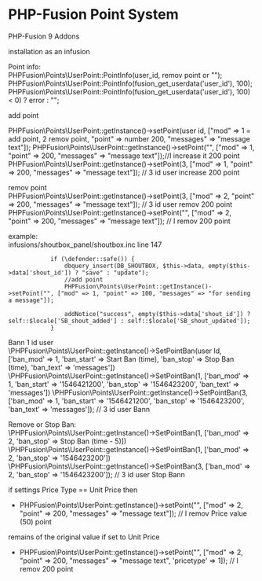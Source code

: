 # PHP-Fusion Point System
PHP-Fusion 9 Addons

installation as an infusion

Point info:<br />
 PHPFusion\Points\UserPoint::PointInfo(user_id, remov point or "");
 PHPFusion\Points\UserPoint::PointInfo(fusion_get_userdata('user_id'), 100);
 PHPFusion\Points\UserPoint::PointInfo(fusion_get_userdata('user_id'), 100) < 0) ? error : "";


add point<br />

 PHPFusion\Points\UserPoint::getInstance()->setPoint(user id, ["mod" => 1 = add point, 2 remov point, "point" => number 200, "messages" => "message text"]);
 PHPFusion\Points\UserPoint::getInstance()->setPoint("", ["mod" => 1, "point" => 200, "messages" => "message text"]);//I increase it 200 point
 PHPFusion\Points\UserPoint::getInstance()->setPoint(3, ["mod" => 1, "point" => 200, "messages" => "message text"]); // 3 id user increase 200 point

remov point<br />
 PHPFusion\Points\UserPoint::getInstance()->setPoint(3, ["mod" => 2, "point" => 200, "messages" => "message text"]); // 3 id user remov 200 point
 PHPFusion\Points\UserPoint::getInstance()->setPoint("", ["mod" => 2, "point" => 200, "messages" => "message text"]); // I remov 200 point

example:<br />
infusions/shoutbox_panel/shoutbox.inc
 line 147

                if (\defender::safe()) {
                    dbquery_insert(DB_SHOUTBOX, $this->data, empty($this->data['shout_id']) ? "save" : "update");
                    //add point
                    PHPFusion\Points\UserPoint::getInstance()->setPoint("", ["mod" => 1, "point" => 100, "messages" => "for sending a message"]);

                    addNotice("success", empty($this->data['shout_id']) ? self::$locale['SB_shout_added'] : self::$locale['SB_shout_updated']);
                }

Bann 1 id user<br />
 \PHPFusion\Points\UserPoint::getInstance()->SetPointBan(user Id, ['ban_mod' => 1, 'ban_start' => Start Ban (time), 'ban_stop' => Stop Ban (time), 'ban_text' => 'messages'])
 \PHPFusion\Points\UserPoint::getInstance()->SetPointBan(1, ['ban_mod' => 1, 'ban_start' => '1546421200', 'ban_stop' => '1546423200', 'ban_text' => 'messages'])
 \PHPFusion\Points\UserPoint::getInstance()->SetPointBan(3, ['ban_mod' => 1, 'ban_start' => '1546421200', 'ban_stop' => '1546423200', 'ban_text' => 'messages']); // 3 id user Bann


Remove or Stop Ban:<br />
 \PHPFusion\Points\UserPoint::getInstance()->SetPointBan(1, ['ban_mod' => 2, 'ban_stop' => Stop Ban (time - 5)])<br />
 \PHPFusion\Points\UserPoint::getInstance()->SetPointBan(1, ['ban_mod' => 2, 'ban_stop' => '1546423200'])<br />
 \PHPFusion\Points\UserPoint::getInstance()->SetPointBan(3, ['ban_mod' => 2, 'ban_stop' => '1546423200']); // 3 id user Stop Bann<br />

if settings Price Type == Unit Price then<br />
- PHPFusion\Points\UserPoint::getInstance()->setPoint("", ["mod" => 2, "point" => 200, "messages" => "message text"]); // I remov Price value (50) point<br />

remains of the original value if set to Unit Price<br />
- PHPFusion\Points\UserPoint::getInstance()->setPoint("", ["mod" => 2, "point" => 200, "messages" => "message text", 'pricetype' => 1]); // I remov 200 point

